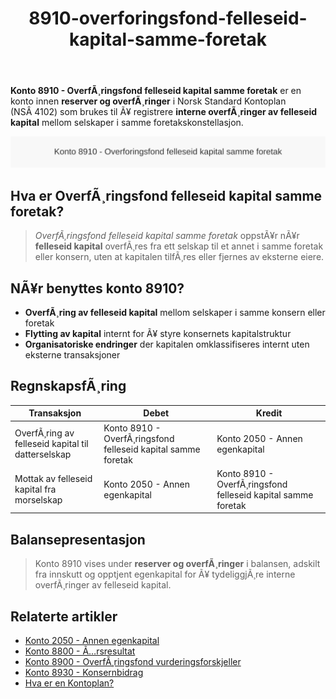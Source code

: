 ﻿---
title: "8910-overforingsfond-felleseid-kapital-samme-foretak"
meta_title: "8910-overforingsfond-felleseid-kapital-samme-foretak"
meta_description: '**Konto 8910 - OverfÃ¸ringsfond felleseid kapital samme foretak** er en konto innen **reserver og overfÃ¸ringer** i Norsk Standard Kontoplan (NSÂ 4102) som bruk...'
slug: 8910-overforingsfond-felleseid-kapital-samme-foretak
type: blog
layout: pages/single
---

**Konto 8910 - OverfÃ¸ringsfond felleseid kapital samme foretak** er en konto innen **reserver og overfÃ¸ringer** i Norsk Standard Kontoplan (NSÂ 4102) som brukes til Ã¥ registrere **interne overfÃ¸ringer av felleseid kapital** mellom selskaper i samme foretakskonstellasjon.

![Illustrasjon av konto 8910 overforingsfond felleseid kapital samme foretak](8910-overforingsfond-felleseid-kapital-samme-foretak-image.svg)

## Hva er OverfÃ¸ringsfond felleseid kapital samme foretak?

> *OverfÃ¸ringsfond felleseid kapital samme foretak* oppstÃ¥r nÃ¥r **felleseid kapital** overfÃ¸res fra ett selskap til et annet i samme foretak eller konsern, uten at kapitalen tilfÃ¸res eller fjernes av eksterne eiere.

## NÃ¥r benyttes konto 8910?

* **OverfÃ¸ring av felleseid kapital** mellom selskaper i samme konsern eller foretak
* **Flytting av kapital** internt for Ã¥ styre konsernets kapitalstruktur
* **Organisatoriske endringer** der kapitalen omklassifiseres internt uten eksterne transaksjoner

## RegnskapsfÃ¸ring

| Transaksjon                                          | Debet                                                       | Kredit                                                                 |
|------------------------------------------------------|-------------------------------------------------------------|------------------------------------------------------------------------|
| OverfÃ¸ring av felleseid kapital til datterselskap    | Konto 8910 - OverfÃ¸ringsfond felleseid kapital samme foretak | Konto 2050 - Annen egenkapital                                         |
| Mottak av felleseid kapital fra morselskap           | Konto 2050 - Annen egenkapital                               | Konto 8910 - OverfÃ¸ringsfond felleseid kapital samme foretak           |

## Balansepresentasjon

> Konto 8910 vises under **reserver og overfÃ¸ringer** i balansen, adskilt fra innskutt og opptjent egenkapital for Ã¥ tydeliggjÃ¸re interne overfÃ¸ringer av felleseid kapital.

## Relaterte artikler

* [Konto 2050 - Annen egenkapital](/blogs/kontoplan/2050-annen-egenkapital "Konto 2050 - Annen egenkapital: Annen egenkapital i Norsk Standard Kontoplan")
* [Konto 8800 - Ã…rsresultat](/blogs/kontoplan/8800-arsresultat "Konto 8800 - Ã…rsresultat: Ã…rets nettoresultat og resultatdisponering")
* [Konto 8900 - OverfÃ¸ringsfond vurderingsforskjeller](/blogs/kontoplan/8900-overforingsfond-vurderingsforskjeller "Konto 8900 - OverfÃ¸ringsfond vurderingsforskjeller: OverfÃ¸ring av vurderingsreserver til resultatregnskapet")
* [Konto 8930 - Konsernbidrag](/blogs/kontoplan/8930-konsernbidrag "Konto 8930 - Konsernbidrag: Konsernbidrag mellom selskaper i konsern")
* [Hva er en Kontoplan?](/blogs/regnskap/hva-er-kontoplan "Hva er en Kontoplan? Komplett Guide til Kontoplaner i Norsk Regnskap")

